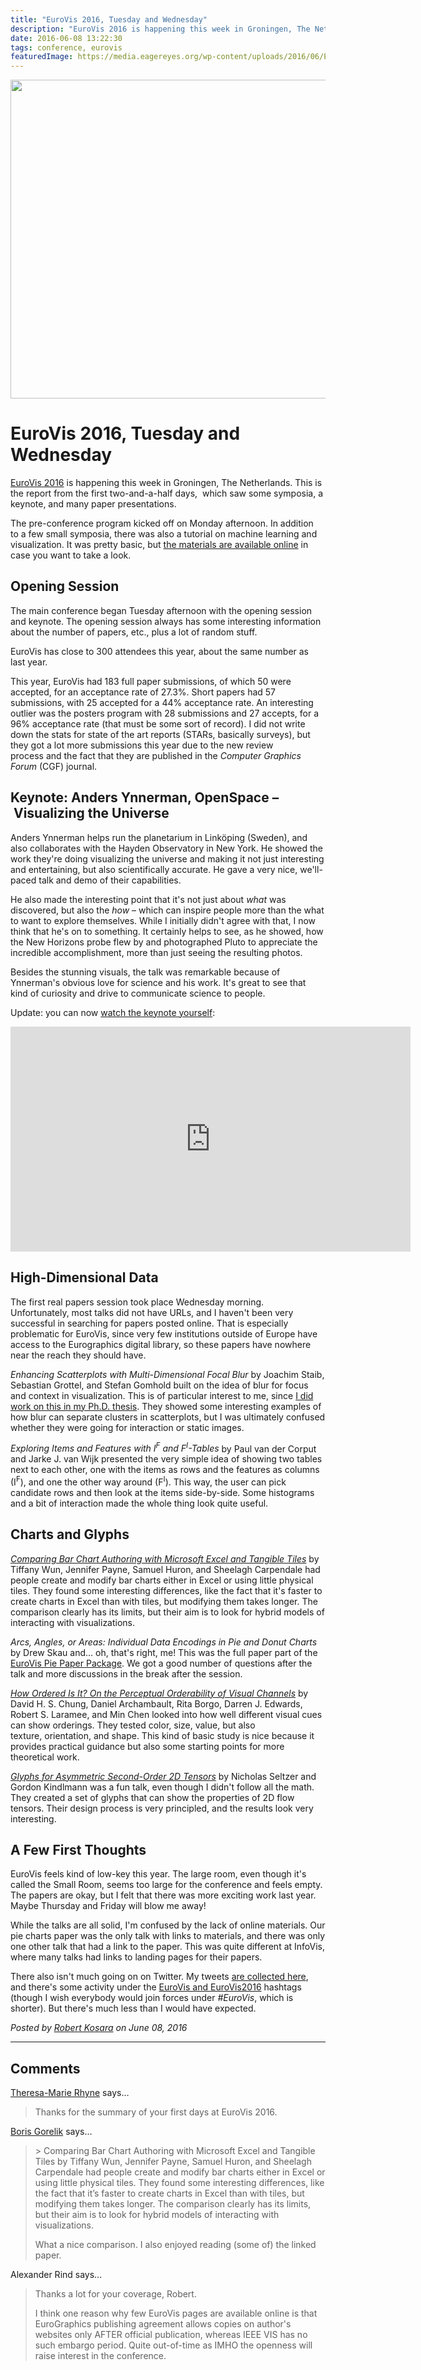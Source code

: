 ```yaml
---
title: "EuroVis 2016, Tuesday and Wednesday"
description: "EuroVis 2016 is happening this week in Groningen, The Netherlands. This is the report from the first two-and-a-half days,  which saw some symposia, a keynote, and many paper presentations."
date: 2016-06-08 13:22:30
tags: conference, eurovis
featuredImage: https://media.eagereyes.org/wp-content/uploads/2016/06/EuroVis-2016-teaser1.jpg
---
```


<p align="center"><img src="https://media.eagereyes.org/wp-content/uploads/2016/06/EuroVis-2016-teaser1.jpg" width="825" height="510" /></p>

# EuroVis 2016, Tuesday and Wednesday

<a href="http://eurovis.org">EuroVis 2016</a> is happening this week in Groningen, The Netherlands. This is the report from the first two-and-a-half days,  which saw some symposia, a keynote, and many paper presentations.

The pre-conference program kicked off on Monday afternoon. In addition to a few small symposia, there was also a tutorial on machine learning and visualization. It was pretty basic, but <a href="http://mlvis2016.hiit.fi">the materials are available online</a> in case you want to take a look.

## <b></b><b>Opening Session</b>

The main conference began Tuesday afternoon with the opening session and keynote. The opening session always has some interesting information about the number of papers, etc., plus a lot of random stuff.

EuroVis has close to 300 attendees this year, about the same number as last year.

This year, EuroVis had 183 full paper submissions, of which 50 were accepted, for an acceptance rate of 27.3%. Short papers had 57 submissions, with 25 accepted for a 44% acceptance rate. An interesting outlier was the posters program with 28 submissions and 27 accepts, for a 96% acceptance rate (that must be some sort of record). I did not write down the stats for state of the art reports (STARs, basically surveys), but they got a lot more submissions this year due to the new review process and the fact that they are published in the <em>Computer Graphics Forum</em> (CGF) journal.

## <b>Keynote: Anders Ynnerman, OpenSpace – Visualizing the Universe</b>

Anders Ynnerman helps run the planetarium in Linköping (Sweden), and also collaborates with the Hayden Observatory in New York. He showed the work they're doing visualizing the universe and making it not just interesting and entertaining, but also scientifically accurate. He gave a very nice, we'll-paced talk and demo of their capabilities.

He also made the interesting point that it's not just about <em>what</em> was discovered, but also the <em>how </em>– which can inspire people more than the what to want to explore themselves. While I initially didn't agree with that, I now think that he's on to something. It certainly helps to see, as he showed, how the New Horizons probe flew by and photographed Pluto to appreciate the incredible accomplishment, more than just seeing the resulting photos.

Besides the stunning visuals, the talk was remarkable because of Ynnerman's obvious love for science and his work. It's great to see that kind of curiosity and drive to communicate science to people.

Update: you can now <a href="https://vimeo.com/groups/383543/videos/169967499">watch the keynote yourself</a>:

<iframe src="https://player.vimeo.com/video/169967499" width="640" height="360" frameborder="0" allowfullscreen="allowfullscreen"></iframe>

## <b>High-Dimensional Data</b>

The first real papers session took place Wednesday morning. Unfortunately, most talks did not have URLs, and I haven't been very successful in searching for papers posted online. That is especially problematic for EuroVis, since very few institutions outside of Europe have access to the Eurographics digital library, so these papers have nowhere near the reach they should have.

<i>Enhancing Scatterplots with Multi-Dimensional Focal Blur</i> by Joachim Staib, Sebastian Grottel, and Stefan Gomhold built on the idea of blur for focus and context in visualization. This is of particular interest to me, since <a href="/publications/Kosara_InfoVis_2001.html">I did work on this in my Ph.D. thesis</a>. They showed some interesting examples of how blur can separate clusters in scatterplots, but I was ultimately confused whether they were going for interaction or static images.

<i>Exploring Items and Features with I<sup>F</sup> and F<sup>I</sup>-Tables</i> by Paul van der Corput and Jarke J. van Wijk presented the very simple idea of showing two tables next to each other, one with the items as rows and the features as columns (I<sup>F</sup>), and one the other way around (F<sup>I</sup>). This way, the user can pick candidate rows and then look at the items side-by-side. Some histograms and a bit of interaction made the whole thing look quite useful.

## <b></b><b>Charts and Glyphs</b>

<a href="http://innovis.cpsc.ucalgary.ca/Publications/_Wun2015"><i>Comparing Bar Chart Authoring with Microsoft Excel and Tangible Tiles</i></a> by Tiffany Wun, Jennifer Payne, Samuel Huron, and Sheelagh Carpendale had people create and modify bar charts either in Excel or using little physical tiles. They found some interesting differences, like the fact that it's faster to create charts in Excel than with tiles, but modifying them takes longer. The comparison clearly has its limits, but their aim is to look for hybrid models of interacting with visualizations.

<i>Arcs, Angles, or Areas: Individual Data Encodings in Pie and Donut Charts</i> by Drew Skau and… oh, that's right, me! This was the full paper part of the <a href="/papers/a-pair-of-pie-chart-papers">EuroVis Pie Paper Package</a>. We got a good number of questions after the talk and more discussions in the break after the session.

<a href="http://cs.swan.ac.uk/~csbob/research/glyphDesign/userStudy/chung16how.pdf"><i>How Ordered Is It? On the Perceptual Orderability of Visual Channels</i></a> by David H. S. Chung, Daniel Archambault, Rita Borgo, Darren J. Edwards, Robert S. Laramee, and Min Chen looked into how well different visual cues can show orderings. They tested color, size, value, but also texture, orientation, and shape. This kind of basic study is nice because it provides practical guidance but also some starting points for more theoretical work.

<a href="http://people.cs.uchicago.edu/~glk/pubs/#EV-2016"><i>Glyphs for Asymmetric Second-Order 2D Tensors</i></a> by Nicholas Seltzer and Gordon Kindlmann was a fun talk, even though I didn't follow all the math. They created a set of glyphs that can show the properties of 2D flow tensors. Their design process is very principled, and the results look very interesting.

## A Few First Thoughts

EuroVis feels kind of low-key this year. The large room, even though it's called the Small Room, seems too large for the conference and feels empty. The papers are okay, but I felt that there was more exciting work last year. Maybe Thursday and Friday will blow me away!

While the talks are all solid, I'm confused by the lack of online materials. Our pie charts paper was the only talk with links to materials, and there was only one other talk that had a link to the paper. This was quite different at InfoVis, where many talks had links to landing pages for their papers.

There also isn't much going on on Twitter. My tweets <a href="https://twitter.com/eagereyes/timelines/733779814738317312">are collected here</a>, and there's some activity under the <a href="https://twitter.com/search?q=EuroVis%20OR%20EuroVis2016&amp;src=typd">EuroVis and EuroVis2016</a> hashtags (though I wish everybody would join forces under <em>#EuroVis</em>, which is shorter). But there's much less than I would have expected.


_Posted by <a href="/about">Robert Kosara</a> on June 08, 2016_


<aside class="comments">

---
## Comments

<a href="http://theresamariehyne.com" rel="nofollow noopener" target="_blank">Theresa-Marie Rhyne</a> says…
>	Thanks for the summary of your first days at EuroVis 2016.

<a href="http://randomstratum.wordpress.com" rel="nofollow noopener" target="_blank">Boris Gorelik</a> says…
>	&gt; Comparing Bar Chart Authoring with Microsoft Excel and Tangible Tiles by Tiffany Wun, Jennifer Payne, Samuel Huron, and Sheelagh Carpendale had people create and modify bar charts either in Excel or using little physical tiles. They found some interesting differences, like the fact that it’s faster to create charts in Excel than with tiles, but modifying them takes longer. The comparison clearly has its limits, but their aim is to look for hybrid models of interacting with visualizations.
>	
>	What a nice comparison. I also enjoyed reading (some of) the linked paper.

Alexander Rind says…
>	Thanks a lot for your coverage, Robert.
>	
>	I think one reason why few EuroVis pages are available online is that EuroGraphics publishing agreement allows copies on author's websites only AFTER official publication, whereas IEEE VIS has no such embargo period. Quite out-of-time as IMHO the openness will raise interest in the conference.

</aside>

